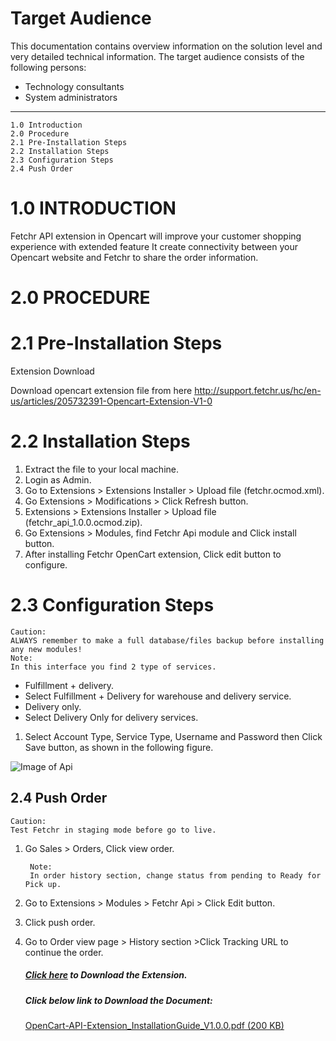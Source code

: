 # Target Audience

This documentation contains overview information on the solution level and very detailed technical information. The target audience consists of the following persons:

- Technology consultants
- System administrators

-----
    1.0 Introduction    
    2.0 Procedure   
    2.1 Pre-Installation Steps  
    2.2 Installation Steps  
    2.3 Configuration Steps 
    2.4 Push Order  

# 1.0 INTRODUCTION
Fetchr API extension in Opencart will improve your customer shopping experience with extended feature It create connectivity between your Opencart website and Fetchr to share the order information.

# 2.0 PROCEDURE
# 2.1 Pre-Installation Steps

Extension Download

Download opencart extension file from here http://support.fetchr.us/hc/en-us/articles/205732391-Opencart-Extension-V1-0

# 2.2 Installation Steps

1. Extract the file to your local machine.
2. Login as Admin.
3. Go to Extensions > Extensions Installer > Upload file (fetchr.ocmod.xml).
4. Go Extensions > Modifications > Click Refresh button.
5. Extensions > Extensions Installer > Upload file (fetchr_api_1.0.0.ocmod.zip).
6. Go Extensions > Modules, find Fetchr Api module and Click install button.
7. After installing Fetchr OpenCart extension, Click edit button to configure.

# 2.3 Configuration Steps

    Caution:
    ALWAYS remember to make a full database/files backup before installing any new modules!
    Note:
    In this interface you find 2 type of services.
    
- Fulfillment + delivery. 
- Select Fulfillment + Delivery for warehouse and delivery service.
- Delivery only.
- Select Delivery Only for delivery services.

1. Select Account Type, Service Type, Username and Password then Click Save button, as shown in the following figure.

![Image of Api](http://support.fetchr.us/hc/en-us/article_attachments/202249402/image00.png)

## 2.4 Push Order

    Caution:
    Test Fetchr in staging mode before go to live.
1. Go Sales > Orders, Click view order.

        Note:
        In order history section, change status from pending to Ready for Pick up.

2. Go to Extensions > Modules > Fetchr Api > Click Edit button.
3. Click push order.
4. Go to Order view page > History section >Click Tracking URL to continue the order.

    ##### [Click here](http://support.fetchr.us/hc/en-us/articles/205732391-Opencart-Extension-V1-0) to Download the Extension.

    ##### Click below link to Download the Document:

    [OpenCart-API-Extension_InstallationGuide_V1.0.0.pdf (200 KB)](http://support.fetchr.us/hc/en-us/article_attachments/202237701/OpenCart-API-Extension_InstallationGuide_V1.0.pdf)
    
